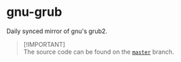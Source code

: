 # gnu-grub
Daily synced mirror of gnu's grub2.

> [!IMPORTANT]\
> The source code can be found on the [`master`](https://github.com/reposyncer/gnu-grub/tree/master) branch.

